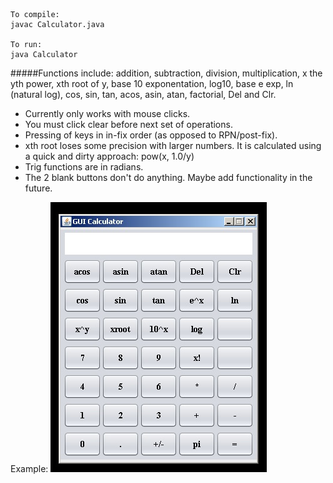 ```
To compile:
javac Calculator.java

To run:
java Calculator
```

#####Functions include: addition, subtraction, division, multiplication,
x the yth power, xth root of y, base 10 exponentation, log10, base e exp, 
ln (natural log), cos, sin, tan, acos, asin, atan, factorial, Del and Clr.

* Currently only works with mouse clicks. 
* You must click clear before next set of operations.
* Pressing of keys in in-fix order (as opposed to RPN/post-fix).
* xth root loses some precision with larger numbers. It is calculated using a quick and dirty approach: pow(x, 1.0/y)
* Trig functions are in radians.
* The 2 blank buttons don't do anything. Maybe add functionality in the future.

Example:
![Example of GUI](https://raw.githubusercontent.com/LawrenceELee/Calculator-GUI/master/calc.jpg "Calculator")



